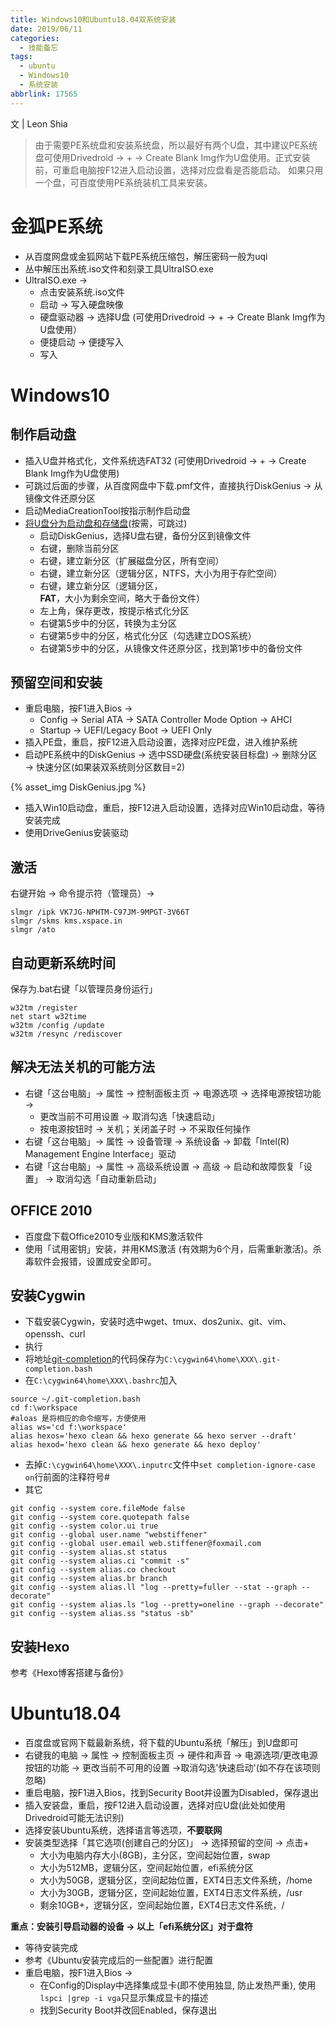 ```yaml
---
title: Windows10和Ubuntu18.04双系统安装
date: 2019/06/11
categories:
  - 技能备忘
tags:
  - ubuntu
  - Windows10
  - 系统安装
abbrlink: 17565
---
```


文 | Leon Shia

> 由于需要PE系统盘和安装系统盘，所以最好有两个U盘，其中建议PE系统盘可使用Drivedroid → + → Create Blank Img作为U盘使用。正式安装前，可重启电脑按F12进入启动设置，选择对应盘看是否能启动。 
> 如果只用一个盘，可百度使用PE系统装机工具来安装。

<!--more-->

# 金狐PE系统
- 从百度网盘或金狐网站下载PE系统压缩包，解压密码一般为uqi
- 丛中解压出系统.iso文件和刻录工具UltraISO.exe
- UltraISO.exe → 
    - 点击安装系统.iso文件
    - 启动 → 写入硬盘映像
    - 硬盘驱动器 → 选择U盘 (可使用Drivedroid → + → Create Blank Img作为U盘使用）
    - 便捷启动 → 便捷写入
    - 写入

# Windows10
## 制作启动盘
- 插入U盘并格式化，文件系统选FAT32 (可使用Drivedroid → + → Create Blank Img作为U盘使用)
- 可跳过后面的步骤，从百度网盘中下载.pmf文件，直接执行DiskGenius → 从镜像文件还原分区
- 启动MediaCreationTool按指示制作启动盘
- [将U盘分为启动盘和存储盘](https://www.jb51.net/softjc/260117.html)(按需，可跳过)
    - 启动DiskGenius，选择U盘右键，备份分区到镜像文件
    - 右键，删除当前分区
    - 右键，建立新分区（扩展磁盘分区，所有空间）
    - 右键，建立新分区（逻辑分区，NTFS，大小为用于存贮空间）
    - 右键，建立新分区（逻辑分区，**FAT**，大小为剩余空间，略大于备份文件）
    - 左上角，保存更改，按提示格式化分区
    - 右键第5步中的分区，转换为主分区
    - 右键第5步中的分区，格式化分区（勾选建立DOS系统）
    - 右键第5步中的分区，从镜像文件还原分区，找到第1步中的备份文件

## 预留空间和安装
- 重启电脑，按F1进入Bios → 
    - Config → Serial ATA → SATA Controller Mode Option → AHCI
    - Startup → UEFI/Legacy Boot → UEFI Only
- 插入PE盘，重启，按F12进入启动设置，选择对应PE盘，进入维护系统
- 启动PE系统中的DiskGenius → 选中SSD硬盘(系统安装目标盘) → 删除分区 → 快速分区(如果装双系统则分区数目=2) 

{% asset_img DiskGenius.jpg %}

- 插入Win10启动盘，重启，按F12进入启动设置，选择对应Win10启动盘，等待安装完成
- 使用DriveGenius安装驱动

## 激活
右键开始 → 命令提示符（管理员）→
```Shell
slmgr /ipk VK7JG-NPHTM-C97JM-9MPGT-3V66T
slmgr /skms kms.xspace.in
slmgr /ato
```

## 自动更新系统时间
保存为.bat右键「以管理员身份运行」
```Shell
w32tm /register
net start w32time
w32tm /config /update
w32tm /resync /rediscover 
```

## 解决无法关机的可能方法
- 右键「这台电脑」→ 属性 → 控制面板主页 → 电源选项 → 选择电源按钮功能 → 
    - 更改当前不可用设置 → 取消勾选「快速启动」
    - 按电源按钮时 → 关机；关闭盖子时 → 不采取任何操作
- 右键「这台电脑」→ 属性 → 设备管理 → 系统设备 → 卸载「Intel(R) Management Engine Interface」驱动
- 右键「这台电脑」→ 属性 → 高级系统设置 → 高级 → 启动和故障恢复「设置」 → 取消勾选「自动重新启动」 

## OFFICE 2010
- 百度盘下载Office2010专业版和KMS激活软件
- 使用「试用密钥」安装，并用KMS激活 (有效期为6个月，后需重新激活)。杀毒软件会报错，设置成安全即可。

## 安装Cygwin
- 下载安装Cygwin，安装时选中wget、tmux、dos2unix、git、vim、openssh、curl
- 执行
- 将地址[git-completion](https://raw.githubusercontent.com/git/git/master/contrib/completion/git-completion.bash)的代码保存为`C:\cygwin64\home\XXX\.git-completion.bash`
- 在`C:\cygwin64\home\XXX\.bashrc`加入
```
source ~/.git-completion.bash
cd f:\workspace
#aloas 是将相应的命令缩写，方便使用
alias ws='cd f:\workspace'
alias hexos='hexo clean && hexo generate && hexo server --draft'
alias hexod='hexo clean && hexo generate && hexo deploy'
```
- 去掉`C:\cygwin64\home\XXX\.inputrc`文件中`set completion-ignore-case on`行前面的注释符号#
- 其它
```git
git config --system core.fileMode false
git config --system core.quotepath false
git config --system color.ui true
git config --global user.name "webstiffener"
git config --global user.email web.stiffener@foxmail.com
git config --system alias.st status
git config --system alias.ci "commit -s"
git config --system alias.co checkout
git config --system alias.br branch
git config --system alias.ll "log --pretty=fuller --stat --graph --decorate"
git config --system alias.ls "log --pretty=oneline --graph --decorate"
git config --system alias.ss "status -sb"
```

## 安装Hexo
参考《Hexo博客搭建与备份》

# Ubuntu18.04
- 百度盘或官网下载最新系统，将下载的Ubuntu系统「解压」到U盘即可
- 右键我的电脑 → 属性 → 控制面板主页 → 硬件和声音 → 电源选项/更改电源按钮的功能 → 更改当前不可用的设置 →取消勾选'快速启动'(如不存在该项则忽略)
- 重启电脑，按F1进入Bios，找到Security Boot并设置为Disabled，保存退出
- 插入安装盘，重启，按F12进入启动设置，选择对应U盘(此处如使用Drivedroid可能无法识别)
- 选择安装Ubuntu系统，选择语言等选项，**不要联网**
- 安装类型选择「其它选项(创建自己的分区)」 → 选择预留的空间 → 点击+ 
    - 大小为电脑内存大小(8GB)，主分区，空间起始位置，swap
    - 大小为512MB，逻辑分区，空间起始位置，efi系统分区
    - 大小为50GB，逻辑分区，空间起始位置，EXT4日志文件系统，/home
    - 大小为30GB，逻辑分区，空间起始位置，EXT4日志文件系统，/usr
    - 剩余10GB+，逻辑分区，空间起始位置，EXT4日志文件系统，/ 

**重点：安装引导启动器的设备 → 以上「efi系统分区」对于盘符**
- 等待安装完成
- 参考《Ubuntu安装完成后的一些配置》进行配置
- 重启电脑，按F1进入Bios →     
    - 在Config的Display中选择集成显卡(即不使用独显, 防止发热严重), 使用`lspci |grep -i vga`只显示集成显卡的描述
    - 找到Security Boot并改回Enabled，保存退出

